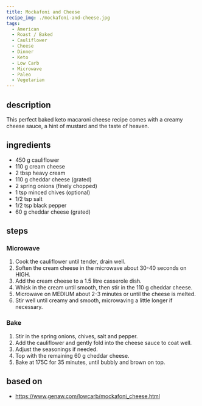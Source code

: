 ```yaml
---
title: Mockafoni and Cheese
recipe_img: ./mockafoni-and-cheese.jpg
tags:
  - American
  - Roast / Baked
  - Cauliflower
  - Cheese
  - Dinner
  - Keto
  - Low Carb
  - Microwave
  - Paleo
  - Vegetarian
---
```


## description

This perfect baked keto macaroni cheese recipe comes with a creamy cheese sauce, a hint of mustard and the taste of heaven.

## ingredients

- 450 g cauliflower
- 110 g cream cheese
- 2 tbsp heavy cream
- 110 g cheddar cheese (grated)
- 2 spring onions (finely chopped)
- 1 tsp minced chives (optional)
- 1/2 tsp salt
- 1/2 tsp black pepper
- 60 g cheddar cheese (grated)

## steps

### Microwave

1. Cook the cauliflower until tender, drain well.
2. Soften the cream cheese in the microwave about 30-40 seconds on HIGH.
3. Add the cream cheese to a 1.5 litre casserole dish.
4. Whisk in the cream until smooth, then stir in the 110 g cheddar cheese.
5. Microwave on MEDIUM about 2-3 minutes or until the cheese is melted.
6. Stir well until creamy and smooth, microwaving a little longer if necessary.

### Bake

1. Stir in the spring onions, chives, salt and pepper.
2. Add the cauliflower and gently fold into the cheese sauce to coat well.
3. Adjust the seasonings if needed.
4. Top with the remaining 60 g cheddar cheese.
5. Bake at 175C for 35 minutes, until bubbly and brown on top.

## based on

- https://www.genaw.com/lowcarb/mockafoni_cheese.html
